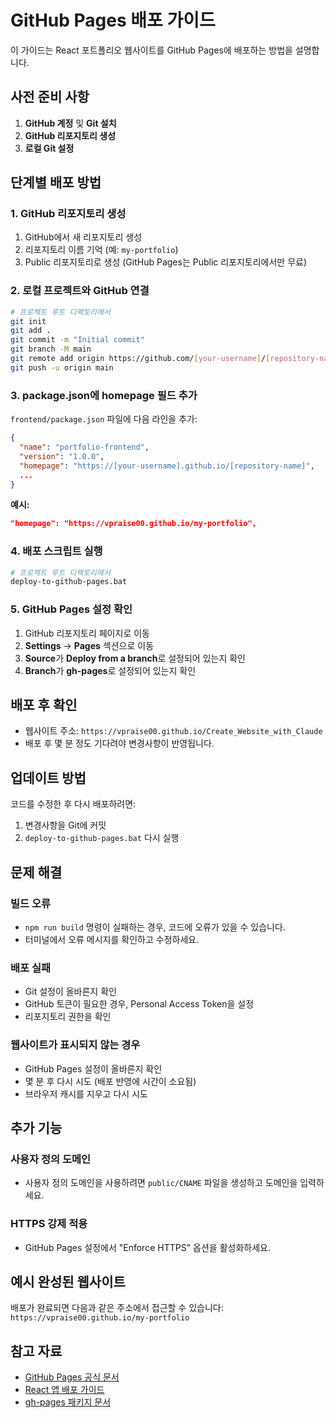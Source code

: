# GitHub Pages 배포 가이드

이 가이드는 React 포트폴리오 웹사이트를 GitHub Pages에 배포하는 방법을 설명합니다.

## 사전 준비 사항

1. **GitHub 계정** 및 **Git 설치**
2. **GitHub 리포지토리 생성**
3. **로컬 Git 설정**

## 단계별 배포 방법

### 1. GitHub 리포지토리 생성
1. GitHub에서 새 리포지토리 생성
2. 리포지토리 이름 기억 (예: `my-portfolio`)
3. Public 리포지토리로 생성 (GitHub Pages는 Public 리포지토리에서만 무료)

### 2. 로컬 프로젝트와 GitHub 연결
```bash
# 프로젝트 루트 디렉토리에서
git init
git add .
git commit -m "Initial commit"
git branch -M main
git remote add origin https://github.com/[your-username]/[repository-name].git
git push -u origin main
```

### 3. package.json에 homepage 필드 추가
`frontend/package.json` 파일에 다음 라인을 추가:
```json
{
  "name": "portfolio-frontend",
  "version": "1.0.0",
  "homepage": "https://[your-username].github.io/[repository-name]",
  ...
}
```

**예시:**
```json
"homepage": "https://vpraise00.github.io/my-portfolio",
```

### 4. 배포 스크립트 실행
```bash
# 프로젝트 루트 디렉토리에서
deploy-to-github-pages.bat
```

### 5. GitHub Pages 설정 확인
1. GitHub 리포지토리 페이지로 이동
2. **Settings** → **Pages** 섹션으로 이동
3. **Source**가 **Deploy from a branch**로 설정되어 있는지 확인
4. **Branch**가 **gh-pages**로 설정되어 있는지 확인

## 배포 후 확인

- 웹사이트 주소: `https://vpraise00.github.io/Create_Website_with_Claude`
- 배포 후 몇 분 정도 기다려야 변경사항이 반영됩니다.

## 업데이트 방법

코드를 수정한 후 다시 배포하려면:
1. 변경사항을 Git에 커밋
2. `deploy-to-github-pages.bat` 다시 실행

## 문제 해결

### 빌드 오류
- `npm run build` 명령이 실패하는 경우, 코드에 오류가 있을 수 있습니다.
- 터미널에서 오류 메시지를 확인하고 수정하세요.

### 배포 실패
- Git 설정이 올바른지 확인
- GitHub 토큰이 필요한 경우, Personal Access Token을 설정
- 리포지토리 권한을 확인

### 웹사이트가 표시되지 않는 경우
- GitHub Pages 설정이 올바른지 확인
- 몇 분 후 다시 시도 (배포 반영에 시간이 소요됨)
- 브라우저 캐시를 지우고 다시 시도

## 추가 기능

### 사용자 정의 도메인
- 사용자 정의 도메인을 사용하려면 `public/CNAME` 파일을 생성하고 도메인을 입력하세요.

### HTTPS 강제 적용
- GitHub Pages 설정에서 "Enforce HTTPS" 옵션을 활성화하세요.

## 예시 완성된 웹사이트

배포가 완료되면 다음과 같은 주소에서 접근할 수 있습니다:
`https://vpraise00.github.io/my-portfolio`

## 참고 자료

- [GitHub Pages 공식 문서](https://pages.github.com/)
- [React 앱 배포 가이드](https://create-react-app.dev/docs/deployment/#github-pages)
- [gh-pages 패키지 문서](https://www.npmjs.com/package/gh-pages)
